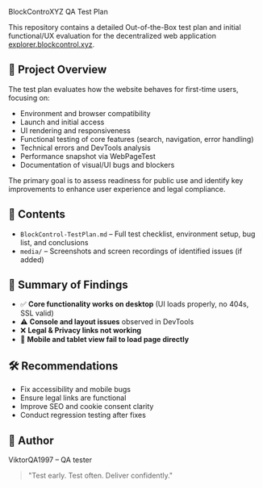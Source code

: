 BlockControXYZ QA Test Plan

This repository contains a detailed Out-of-the-Box test plan and initial functional/UX evaluation for the decentralized web application [explorer.blockcontrol.xyz](https://explorer.blockcontrol.xyz/).

## 📄 Project Overview

The test plan evaluates how the website behaves for first-time users, focusing on:

* Environment and browser compatibility
* Launch and initial access
* UI rendering and responsiveness
* Functional testing of core features (search, navigation, error handling)
* Technical errors and DevTools analysis
* Performance snapshot via WebPageTest
* Documentation of visual/UI bugs and blockers

The primary goal is to assess readiness for public use and identify key improvements to enhance user experience and legal compliance.

## 📁 Contents

* `BlockControl-TestPlan.md` – Full test checklist, environment setup, bug list, and conclusions
* `media/` – Screenshots and screen recordings of identified issues (if added)

## 🧪 Summary of Findings

* ✅ **Core functionality works on desktop** (UI loads properly, no 404s, SSL valid)
* ⚠️ **Console and layout issues** observed in DevTools
* ❌ **Legal & Privacy links not working**
* 📱 **Mobile and tablet view fail to load page directly**

## 🛠️ Recommendations

* Fix accessibility and mobile bugs
* Ensure legal links are functional
* Improve SEO and cookie consent clarity
* Conduct regression testing after fixes

## 👤 Author

ViktorQA1997 – QA tester



> "Test early. Test often. Deliver confidently."
